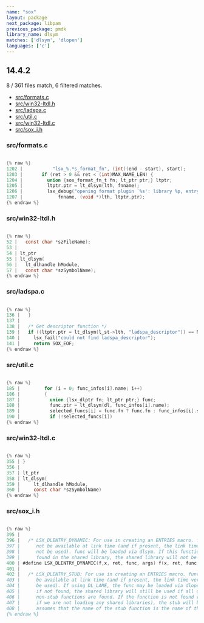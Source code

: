 ```yaml
---
name: "sox"
layout: package
next_package: libpam
previous_package: pmdk
library_name: dlsym
matches: ['dlsym', 'dlopen']
languages: ['c']
---
```

## 14.4.2
8 / 361 files match, 6 filtered matches.

 - [src/formats.c](#srcformatsc)
 - [src/win32-ltdl.h](#srcwin32-ltdlh)
 - [src/ladspa.c](#srcladspac)
 - [src/util.c](#srcutilc)
 - [src/win32-ltdl.c](#srcwin32-ltdlc)
 - [src/sox_i.h](#srcsox_ih)

### src/formats.c

```c

{% raw %}
1202 |           "lsx_%.*s_format_fn", (int)(end - start), start);
1203 |       if (ret > 0 && ret < (int)MAX_NAME_LEN) {
1204 |         union {sox_format_fn_t fn; lt_ptr ptr;} ltptr;
1205 |         ltptr.ptr = lt_dlsym(lth, fnname);
1206 |         lsx_debug("opening format plugin `%s': library %p, entry point %p\n",
1207 |             fnname, (void *)lth, ltptr.ptr);
{% endraw %}

```
### src/win32-ltdl.h

```c

{% raw %}
52 |   const char *szFileName);
53 | 
54 | lt_ptr
55 | lt_dlsym(
56 |   lt_dlhandle hModule,
57 |   const char *szSymbolName);
{% endraw %}

```
### src/ladspa.c

```c

{% raw %}
136 |   }
137 | 
138 |   /* Get descriptor function */
139 |   if ((ltptr.ptr = lt_dlsym(l_st->lth, "ladspa_descriptor")) == NULL) {
140 |     lsx_fail("could not find ladspa_descriptor");
141 |     return SOX_EOF;
{% endraw %}

```
### src/util.c

```c

{% raw %}
185 |         for (i = 0; func_infos[i].name; i++)
186 |         {
187 |           union {lsx_dlptr fn; lt_ptr ptr;} func;
188 |           func.ptr = lt_dlsym(dl, func_infos[i].name);
189 |           selected_funcs[i] = func.fn ? func.fn : func_infos[i].stub_func;
190 |           if (!selected_funcs[i])
{% endraw %}

```
### src/win32-ltdl.c

```c

{% raw %}
355 | }
356 | 
357 | lt_ptr
358 | lt_dlsym(
359 |     lt_dlhandle hModule,
360 |     const char *szSymbolName)
{% endraw %}

```
### src/sox_i.h

```c

{% raw %}
395 | 
396 |   /* LSX_DLENTRY_DYNAMIC: For use in creating an ENTRIES macro. func need
397 |      not be available at link time (and if present, the link time version will
398 |      not be used). func will be loaded via dlsym. If this function is not
399 |      found in the shared library, the shared library will not be used. */
400 | #define LSX_DLENTRY_DYNAMIC(f,x, ret, func, args) f(x, ret, func, args, NULL, NULL, func)
401 | 
402 |   /* LSX_DLENTRY_STUB: For use in creating an ENTRIES macro. func need not
403 |      be available at link time (and if present, the link time version will not
404 |      be used). If using DL_LAME, the func may be loaded via dlopen/dlsym, but
405 |      if not found, the shared library will still be used if all of the
406 |      non-stub functions are found. If the function is not found via dlsym (or
407 |      if we are not loading any shared libraries), the stub will be used. This
408 |      assumes that the name of the stub function is the name of the function +
{% endraw %}

```